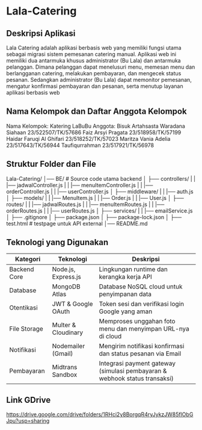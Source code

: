 # Lala-Catering

## Deskripsi Aplikasi
Lala Catering adalah aplikasi berbasis web yang memiliki fungsi utama sebagai migrasi sistem pemesanan catering manual. Aplikasi web ini memiliki dua antarmuka khusus administrator (Bu Lala) dan antarmuka pelanggan. Dimana pelanggan dapat menelusuri menu, memesan menu dan berlangganan catering, melakukan pembayaran, dan mengecek status pesanan. Sedangkan administrator (Bu Lala) dapat memonitor pemesanan, mengatur konfirmasi  pembayaran dan pesanan, serta menutup layanan aplikasi berbasis web

## Nama Kelompok dan Daftar Anggota Kelompok
Nama Kelompok: Katering LaBuBu
Anggota:
Bisuk Artahsasta Waradana Siahaan       23/522507/TK/57686
Faiz Arsyi Pragata                      23/518958/TK/57199
Haidar Faruqi Al Ghifari                23/518252/TK/57023
Maritza Vania Adelia                    23/517643/TK/56944
Taufiqurrahman                          23/517921/TK/56978

## Struktur Folder dan File
Lala-Catering/ 
│── BE/                         # Source code utama backend
│ ├── controllers/
| |  |── jadwalController.js
| |  |── menuItemController.js
| |  |── orderController.js
| |  |── userController.js
│ ├── middleware/
| |  |── auth.js
│ ├── models/
| |  |── MenuItem.js
| |  |── Order.js
| |  |── User.js
│ ├── routes/
| |  |── jadwalRoutes.js
| |  |── menuItemRoutes.js
| |  |── orderRoutes.js
| |  |── userRoutes.js
│ ├── services/
| |  |── emailService.js
│ ├── .gitignore
│ ├── package.json
│ ├── package-lock.json
│ ├── test.html                 # testpage untuk API external 
│── README.md

## Teknologi yang Digunakan
| Kategori       | Teknologi           | Deskripsi                                                                   |
|----------------|---------------------|-----------------------------------------------------------------------------|
| Backend Core   | Node.js, Express.js | Lingkungan runtime dan kerangka kerja API                                   |
| Database       | MongoDB Atlas       | Database NoSQL cloud untuk penyimpanan data                                 |
| Otentikasi     | JWT & Google OAuth  | Token sesi dan verifikasi login Google yang aman                            |
| File Storage   | Multer & Cloudinary | Memproses unggahan foto menu dan menyimpan URL-nya di cloud                 |
| Notifikasi     | Nodemailer (Gmail)  | Mengirim notifikasi konfirmasi dan status pesanan via Email                 |
| Pembayaran     | Midtrans Sandbox    | Integrasi payment gateway (simulasi pembayaran & webhook status transaksi)  |

## Link GDrive
https://drive.google.com/drive/folders/1RHci2y8BorgqR4ryJykzJW85flObGJpu?usp=sharing 


